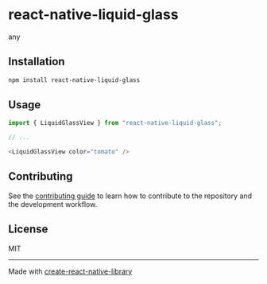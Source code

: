 # react-native-liquid-glass

any

## Installation

```sh
npm install react-native-liquid-glass
```

## Usage


```js
import { LiquidGlassView } from "react-native-liquid-glass";

// ...

<LiquidGlassView color="tomato" />
```


## Contributing

See the [contributing guide](CONTRIBUTING.md) to learn how to contribute to the repository and the development workflow.

## License

MIT

---

Made with [create-react-native-library](https://github.com/callstack/react-native-builder-bob)
